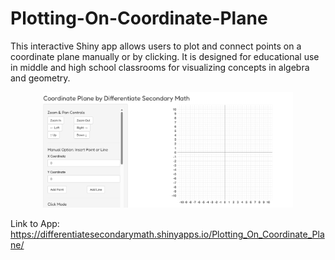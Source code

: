 # Plotting-On-Coordinate-Plane
This interactive Shiny app allows users to plot and connect points on a coordinate plane manually or by clicking. It is designed for educational use in middle and high school classrooms for visualizing concepts in algebra and geometry.

<p align="center">
<img src="coordinate plane.png" alt="coordinate plane" width="400"/>
</p>


Link to App:
https://differentiatesecondarymath.shinyapps.io/Plotting_On_Coordinate_Plane/
